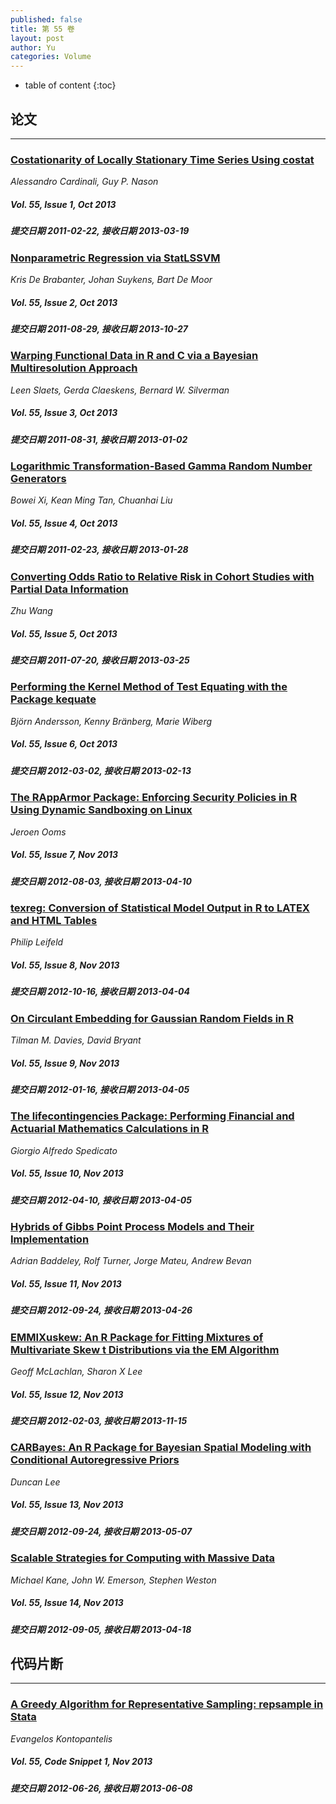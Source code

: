 ```yaml
---
published: false
title: 第 55 卷
layout: post
author: Yu
categories: Volume
---
```


* table of content
{:toc}

## 论文

***

### [Costationarity of Locally Stationary Time Series Using costat](/jstatsoft/v55/i01.html)

*Alessandro Cardinali, Guy P. Nason*

##### Vol. 55, Issue 1, Oct 2013

##### 提交日期 2011-02-22, 接收日期 2013-03-19

### [Nonparametric Regression via StatLSSVM](/jstatsoft/v55/i02.html)

*Kris De Brabanter, Johan Suykens, Bart De Moor*

##### Vol. 55, Issue 2, Oct 2013

##### 提交日期 2011-08-29, 接收日期 2013-10-27

### [Warping Functional Data in R and C via a Bayesian Multiresolution Approach](/jstatsoft/v55/i03.html)

*Leen Slaets, Gerda Claeskens, Bernard  W. Silverman*

##### Vol. 55, Issue 3, Oct 2013

##### 提交日期 2011-08-31, 接收日期 2013-01-02

### [Logarithmic Transformation-Based Gamma Random Number Generators](/jstatsoft/v55/i04.html)

*Bowei Xi, Kean Ming Tan, Chuanhai Liu*

##### Vol. 55, Issue 4, Oct 2013

##### 提交日期 2011-02-23, 接收日期 2013-01-28

### [Converting Odds Ratio to Relative Risk in Cohort Studies with Partial Data Information](/jstatsoft/v55/i05.html)

*Zhu Wang*

##### Vol. 55, Issue 5, Oct 2013

##### 提交日期 2011-07-20, 接收日期 2013-03-25

### [Performing the Kernel Method of Test Equating with the Package kequate](/jstatsoft/v55/i06.html)

*Björn Andersson, Kenny Bränberg, Marie Wiberg*

##### Vol. 55, Issue 6, Oct 2013

##### 提交日期 2012-03-02, 接收日期 2013-02-13

### [The RAppArmor Package: Enforcing Security Policies in R Using Dynamic Sandboxing on Linux](/jstatsoft/v55/i07.html)

*Jeroen Ooms*

##### Vol. 55, Issue 7, Nov 2013

##### 提交日期 2012-08-03, 接收日期 2013-04-10

### [texreg: Conversion of Statistical Model Output in R to LATEX and HTML Tables](/jstatsoft/v55/i08.html)

*Philip Leifeld*

##### Vol. 55, Issue 8, Nov 2013

##### 提交日期 2012-10-16, 接收日期 2013-04-04

### [On Circulant Embedding for Gaussian Random Fields in R](/jstatsoft/v55/i09.html)

*Tilman M. Davies, David Bryant*

##### Vol. 55, Issue 9, Nov 2013

##### 提交日期 2012-01-16, 接收日期 2013-04-05

### [The lifecontingencies Package: Performing Financial and Actuarial Mathematics Calculations in R](/jstatsoft/v55/i10.html)

*Giorgio Alfredo Spedicato*

##### Vol. 55, Issue 10, Nov 2013

##### 提交日期 2012-04-10, 接收日期 2013-04-05

### [Hybrids of Gibbs Point Process Models and Their Implementation](/jstatsoft/v55/i11.html)

*Adrian Baddeley, Rolf Turner, Jorge Mateu, Andrew Bevan*

##### Vol. 55, Issue 11, Nov 2013

##### 提交日期 2012-09-24, 接收日期 2013-04-26

### [EMMIXuskew: An R Package for Fitting Mixtures of Multivariate Skew t Distributions via the EM Algorithm](/jstatsoft/v55/i12.html)

*Geoff McLachlan, Sharon X Lee*

##### Vol. 55, Issue 12, Nov 2013

##### 提交日期 2012-02-03, 接收日期 2013-11-15

### [CARBayes: An R Package for Bayesian Spatial Modeling with Conditional Autoregressive Priors](/jstatsoft/v55/i13.html)

*Duncan Lee*

##### Vol. 55, Issue 13, Nov 2013

##### 提交日期 2012-09-24, 接收日期 2013-05-07

### [Scalable Strategies for Computing with Massive Data](/jstatsoft/v55/i14.html)

*Michael Kane, John W. Emerson, Stephen Weston*

##### Vol. 55, Issue 14, Nov 2013

##### 提交日期 2012-09-05, 接收日期 2013-04-18

## 代码片断

***

### [A Greedy Algorithm for Representative Sampling: repsample in Stata](/jstatsoft/v55/c01.html)

*Evangelos Kontopantelis*

##### Vol. 55, Code Snippet 1, Nov 2013

##### 提交日期 2012-06-26, 接收日期 2013-06-08

